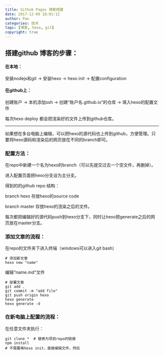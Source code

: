 ```yaml
---
title: Github Pages 博客搭建
date: 2017-12-09 18:01:12
author: Pan
categories: 技术
tags: [博客, hexo, git]
copyright: true
---
```

## 搭建github 博客的步骤：

#### 在本地：
安装nodejs和git -> 安装hexo ->  hexo init -> 配置configuration

#### 在github上：
创建账户 -> 本机添加ssh -> 创建“账户名.github.io”的仓库 -> 填入hexo的配置文件

每次hexo deploy 都会把渲染好的文件上传到github仓库。

-----------------------------------

如果想在多台电脑上编辑，可以把hexo的源代码也上传到github，方便管理。只要将hexo源码和渲染后的网页放在不同的branch即可。

### 配置方法：
在repo中新建一个名为hexo的branch（可以先提交过去一个空文件，再删掉）。

进入配置页面把hexo分支设为主分支。

得到的的github repo 结构：

branch hexo  存放hexo的source code

branch master 存放hexo的渲染之后的文件。

每次都把编辑好的源代码push到hexo分支下，同时让hexo把generate之后的网页放在master分支。

### 添加文章的流程：
在repo的文件夹下进入终端（windows可以进入git bash）

``` shell
# 添加新文章
hexo new "name"
```
编辑“name.md"文件
``` shell
# 部署文章
git add .
git commit -m "add file"
git push origin hexo
hexo generate
hexo generate -d
```

### 在新电脑上配置的流程：
在任意文件夹执行：
``` shell
git clone *  # 替换为项目repo的链接
npm install
# 不需要再hexo init，直接编辑文件，然后
```
